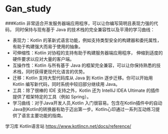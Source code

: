#  Gan_study

###Kotlin 非常适合开发服务器端应用程序，可以让你编写简明且表现力强的代码， 同时保持与现有基于 Java 的技术栈的完全兼容性以及平滑的学习曲线：
+ 表现力：Kotlin 的革新式语言功能，例如支持类型安全的构建器和委托属性，有助于构建强大而易于使用的抽象。
+ 可伸缩性：Kotlin 对协程的支持有助于构建服务器端应用程序， 伸缩到适度的硬件要求以应对大量的客户端。
+ 互操作性：Kotlin 与所有基于 Java 的框架完全兼容，可以让你保持熟悉的技术栈，同时获得更现代化语言的优势。
+ 迁移：Kotlin 支持大型代码库从 Java 到 Kotlin 逐步迁移。你可以开始用 Kotlin 编写新代码，同时系统中较旧部分继续用 Java。
+ 工具：除了很棒的 IDE 支持之外，Kotlin 还为 IntelliJ IDEA Ultimate 的插件提供了框架特定的工具（例如 Spring）。
+ 学习曲线：对于Java开发人员,Kotlin 入门很容易。包含在Kotlin插件中的自动Java到Kotlin的转换器有助于迈出第一步。Kotlin心印通过一系列互动练习提供了语言主要功能的指南。

学习库
Kotlin语言站
https://www.kotlincn.net/docs/reference/